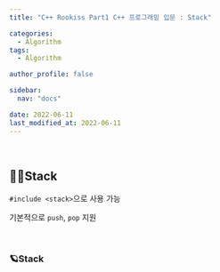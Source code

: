 ```yaml
---
title: "C++ Rookiss Part1 C++ 프로그래밍 입문 : Stack"

categories:
  - Algorithm
tags:
  - Algorithm

author_profile: false

sidebar:
  nav: "docs"

date: 2022-06-11
last_modified_at: 2022-06-11
---
```


<br>

## 🙇‍♀️Stack

`#include <stack>`으로 사용 가능

기본적으로 `push`, `pop` 지원



<br>


### 🪐Stack